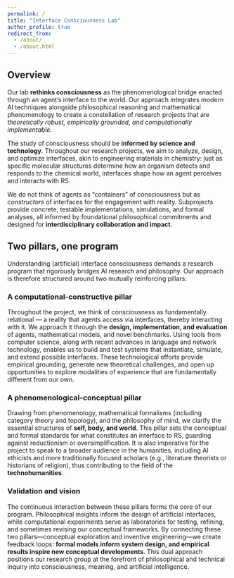 ```yaml
---
permalink: /
title: "Interface Consciousness Lab"
author_profile: true
redirect_from: 
  - /about/
  - /about.html
---
```


## Overview

Our lab **rethinks consciousness** as the phenomenological bridge enacted through an agent’s interface to the world. Our approach integrates modern AI techniques alongside philosophical reasoning and mathematical phenomenology to create a constellation of research projects that are _theoretically robust, empirically grounded, and computationally implementable_. 

The study of consciousness should be **informed by science and technology**. Throughout our research projects, we aim to analyze, design, and optimize interfaces, akin to engineering materials in chemistry: just as specific molecular structures determine how an organism detects and responds to the chemical world, interfaces shape how an agent perceives and interacts with RS.

We do not think of agents as “containers” of consciousness but as _constructors_ of interfaces for the engagement with reality. Subprojects provide concrete, testable implementations, simulations, and formal analyses, all informed by foundational philosophical commitments and designed for **interdisciplinary collaboration and impact**.

## Two pillars, one program

Understanding (artificial) interface consciousness demands a research program that rigorously bridges AI research and philosophy.  Our approach is therefore structured around two mutually reinforcing pillars:

### A computational-constructive pillar
Throughout the project, we think of consciousness as fundamentally relational — a reality that agents access via interfaces, thereby interacting with it. We approach it through the **design, implementation, and evaluation** of agents, mathematical models, and novel benchmarks. Using tools from computer science, along with recent advances in language and network technology, enables us to build and test systems that instantiate, simulate, and extend possible interfaces. These technological efforts provide empirical grounding, generate new theoretical challenges, and open up opportunities to explore modalities of experience that are fundamentally different from our own.
### A phenomenological-conceptual pillar
Drawing from phenomenology, mathematical formalisms (including category theory and topology), and the philosophy of mind, we clarify the essential structures of **self, body, and world**. This pillar sets the conceptual and formal standards for what constitutes an interface to RS, guarding against reductionism or oversimplification. It is also imperative for the project to speak to a broader audience in the humanities, including AI ethicists and more traditionally focused scholars (e.g., literature theorists or historians of religion), thus contributing to the field of the **technohumanities**.
### Validation and vision
The continuous interaction between these pillars forms the core of our program. Philosophical insights inform the design of artificial interfaces, while computational experiments serve as laboratories for testing, refining, and sometimes revising our conceptual frameworks. By connecting these two pillars—conceptual exploration and inventive engineering—we create feedback loops: **formal models inform system design, and empirical results inspire new conceptual developments**. This dual approach positions our research group at the forefront of philosophical and technical inquiry into consciousness, meaning, and artificial intelligence.
